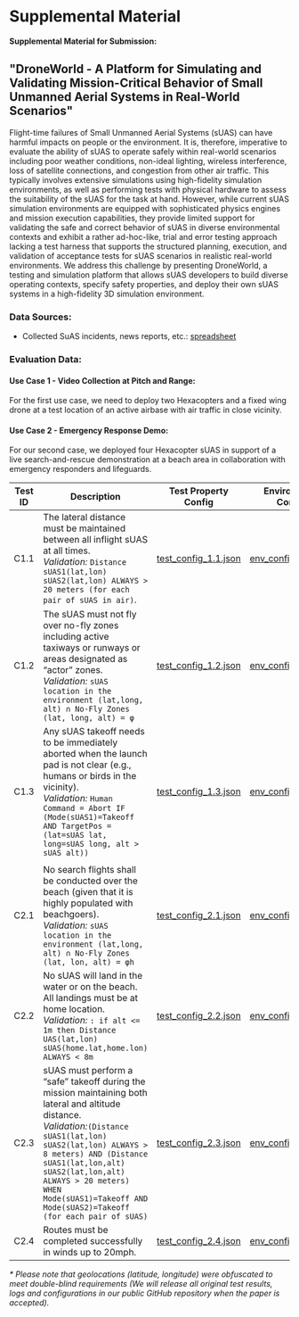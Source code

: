 # Supplemental Material

 __Supplemental Material for Submission:__

## "DroneWorld - A Platform for Simulating and Validating Mission-Critical Behavior of Small Unmanned Aerial Systems in Real-World Scenarios"

Flight-time failures of Small Unmanned Aerial Systems (sUAS) can have harmful impacts on people or the environment. It is, therefore, imperative to evaluate the ability of sUAS to operate safely within real-world scenarios including poor weather conditions, non-ideal lighting, wireless interference, loss of satellite connections, and congestion from other air traffic. This typically involves extensive simulations using high-fidelity simulation environments, as well as  performing tests with physical hardware to assess the suitability of the sUAS for the task at hand. However, while current sUAS simulation environments are equipped with sophisticated physics engines and mission execution capabilities, they provide limited support for validating the safe and correct behavior of sUAS in diverse environmental contexts and exhibit a rather ad-hoc-like, trial and error testing approach lacking a test harness that supports the structured planning, execution, and validation of acceptance tests for sUAS scenarios in realistic real-world environments. 
We address this challenge by presenting DroneWorld, a testing and simulation platform that allows sUAS developers to build diverse operating contexts, specify safety properties, and deploy their own sUAS systems in a high-fidelity 3D simulation environment.


### Data Sources:

- Collected SuAS incidents, news reports, etc.: [spreadsheet](data/report_overview.xls)

### Evaluation Data:

#### Use Case 1 - Video Collection at Pitch and Range:
For the first use case, we need to deploy two Hexacopters and a fixed wing drone at a test location of an active airbase with air traffic in close vicinity.

#### Use Case 2  - Emergency Response Demo:
For our second case, we deployed four Hexacopter sUAS in support of a live search-and-rescue demonstration at a beach area in collaboration with emergency responders and lifeguards.

| Test ID 	| Description                                                                                                                      	| Test Property Config                                    	| Environment Config                                    	|   	|
|---------	|----------------------------------------------------------------------------------------------------------------------------------	|---------------------------------------------------------	|-------------------------------------------------------	|---	|
| C1.1   	| The lateral distance must be maintained between all inflight sUAS at all times. <br> _Validation:_ ``Distance sUAS1(lat,lon) sUAS2(lat,lon) ALWAYS > 20 meters (for each pair of sUAS in air)``.  | [test_config_1.1.json](/data/eval/test_config_1.1.json) 	| [env_config_1.1.json](/data/eval/env_config_1.1.json) 	|   	|
| C1.2    	| The sUAS must not fly over no-fly zones including active taxiways or runways or areas designated as “actor” zones. <br> _Validation:_ ``sUAS location in the environment (lat,long, alt) ∩ No-Fly Zones (lat, long, alt) = φ`` 	| [test_config_1.2.json](/data/eval/test_config_1.2.json) 	| [env_config_1.2.json](/data/eval/env_config_1.2.json) 	|   	|
| C1.3    	| Any sUAS takeoff needs to be immediately aborted when the launch pad is not clear (e.g., humans or birds in the vicinity).<br> _Validation:_ ``Human Command = Abort IF (Mode(sUAS1)=Takeoff AND TargetPos =(lat=sUAS lat, long=sUAS long, alt > sUAS alt))`` 	| [test_config_1.3.json](/data/eval/test_config_1.3.json) 	| [env_config_1.3.json](/data/eval/env_config_1.3.json) 	|   	|
|         	|                                                                                                                                  	|                                                         	| 	|   	|
| C2.1    	| No search flights shall be conducted over the beach (given that it is highly populated with beachgoers).<br> _Validation:_ ``sUAS location in the environment (lat,long, alt) ∩ No-Fly Zones (lat, lon, alt) = φh``                                                                              	| [test_config_2.1.json](/data/eval/test_config_2.1.json) 	| [env_config_2.1.json](/data/eval/env_config_2.1.json) 	|   	|
| C2.2    	| No sUAS will land in the water or on the beach. All landings must be at home location. <br> _Validation:_ ``: if alt <= 1m then Distance  UAS(lat,lon) sUAS(home.lat,home.lon) ALWAYS < 8m``	| [test_config_2.2.json](/data/eval/test_config_2.2.json) 	| [env_config_2.2.json](/data/eval/env_config_2.2.json) 	|   	|
| C2.3    	| sUAS must perform a “safe” takeoff during the mission maintaining both lateral and altitude distance.  <br> _Validation:_``(Distance sUAS1(lat,lon) sUAS2(lat,lon) ALWAYS > 8 meters) AND (Distance sUAS1(lat,lon,alt) sUAS2(lat,lon,alt) ALWAYS > 20 meters) WHEN Mode(sUAS1)=Takeoff AND Mode(sUAS2)=Takeoff (for each pair of sUAS)`` | [test_config_2.3.json](/data/eval/test_config_2.3.json) 	| [env_config_2.3.json](/data/eval/env_config_2.3.json) 	|   	|
| C2.4    	| Routes must be completed successfully in winds up to 20mph.                                                                   	| [test_config_2.4.json](/data/eval/test_config_2.4.json) 	| [env_config_2.4.json](/data/eval/env_config_2.4.json) 	|   	|

_* Please note that geolocations (latitude, longitude) were obfuscated to meet double-blind requirements (We will release all original test results, logs and configurations in our public GitHub repository when the paper is accepted)._
